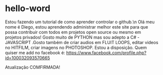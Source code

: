 # hello-word
Estou fazendo um tutorial de como aprender controlar o github.\n
Olá meu nome é  Diego, estou aprendendo administrar melhor este site para que possa contribuir com todos em projetos open source ou mesmo em projetos privados! Gosto muito de PYTHON mas sou adepto a C# - JAVASCRIPT .Gosto também de criar audios em FLUIT LOOPS, editar videos no HITFILM, criar imagens no PHOTOSHOP. Estou a disposição. Quem quiser me add no facebook é: https://www.facebook.com/profile.php?id=100032093570665

Atualização COMFIRMADA!
